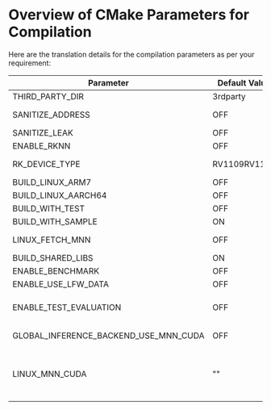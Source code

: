 # Overview of CMake Parameters for Compilation

Here are the translation details for the compilation parameters as per your requirement:

| **Parameter** | **Default Value** | **Description** |
| --- | --- | --- |
| THIRD_PARTY_DIR | 3rdparty | Path for required third-party libraries |
| SANITIZE_ADDRESS | OFF | Enable AddressSanitizer for memory error detection |
| SANITIZE_LEAK | OFF | Enable LeakSanitizer to detect memory leaks |
| ENABLE_RKNN | OFF | Enable RKNN for Rockchip embedded devices |
| RK_DEVICE_TYPE | RV1109RV1126 | Target device model for Rockchip (currently supports only RV1109 and RV1126) |
| BUILD_LINUX_ARM7 | OFF | Compile for ARM7 architecture |
| BUILD_LINUX_AARCH64 | OFF | Compile for AARCH64 architecture |
| BUILD_WITH_TEST | OFF | Compile test case programs |
| BUILD_WITH_SAMPLE | ON | Compile sample programs |
| LINUX_FETCH_MNN | OFF | Use fetch feature to download MNN source code online for compilation |
| BUILD_SHARED_LIBS | ON | Compile shared libraries |
| ENABLE_BENCHMARK | OFF | Enable Benchmark tests for test cases |
| ENABLE_USE_LFW_DATA | OFF | Enable using LFW data for test cases |
| ENABLE_TEST_EVALUATION | OFF | Enable evaluation functionality for test cases, must be used together with ENABLE_USE_LFW_DATA |
| GLOBAL_INFERENCE_BACKEND_USE_MNN_CUDA | OFF | Enable global MNN_CUDA inference mode, requires device support for CUDA |
| LINUX_MNN_CUDA | "" | Specific MNN library path, requires pre-compiled MNN library supporting MNN_CUDA, only effective when GLOBAL_INFERENCE_BACKEND_USE_MNN_CUDA is enabled |
